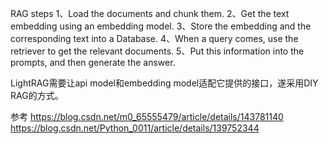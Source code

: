 RAG steps
1、Load the documents and chunk them.
2、Get the text embedding using an embedding model.
3、Store the embedding and the corresponding text into a Database.
4、When a query comes, use the retriever to get the relevant documents.
5、Put this information into the prompts, and then generate the answer.

LightRAG需要让api model和embedding model适配它提供的接口，遂采用DIY RAG的方式。

参考
https://blog.csdn.net/m0_65555479/article/details/143781140
https://blog.csdn.net/Python_0011/article/details/139752344